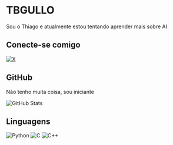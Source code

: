 # TBGULLO

Sou o Thiago e atualmente estou tentando aprender mais sobre AI

## Conecte-se comigo

[![X](https://img.shields.io/badge/X-000?style=for-the-badge&logo=x)](https://x.com/tgullo97)

## GitHub

Não tenho muita coisa, sou iniciante 

![GitHub Stats](https://github-readme-stats.vercel.app/api?username=tbgullo&theme=transparent&bg_color=000&border_color=30A3DC&show_icons=true&icon_color=30A3DC&title_color=E94D5F&text_color=FFF)

## Linguagens 

![Python](https://img.shields.io/badge/python-3670A0?style=for-the-badge&logo=python&logoColor=ffdd54)
	![C](https://img.shields.io/badge/C-00599C?style=for-the-badge&logo=c&logoColor=white)
	![C++](https://img.shields.io/badge/C%2B%2B-00599C?style=for-the-badge&logo=c%2B%2B&logoColor=white)

